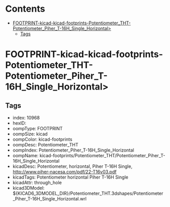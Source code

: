 



Contents
========

* [FOOTPRINT-kicad-kicad-footprints-Potentiometer_THT-Potentiometer_Piher_T-16H_Single_Horizontal>](#footprint-kicad-kicad-footprints-potentiometer_tht-potentiometer_piher_t-16h_single_horizontal)
	* [Tags](#tags)

# FOOTPRINT-kicad-kicad-footprints-Potentiometer_THT-Potentiometer_Piher_T-16H_Single_Horizontal>

## Tags

- index: 10968
- hexID: 
- oompType: FOOTPRINT
- oompSize: kicad
- oompColor: kicad-footprints
- oompDesc: Potentiometer_THT
- oompIndex: Potentiometer_Piher_T-16H_Single_Horizontal
- oompName: kicad-footprints/Potentiometer_THT/Potentiometer_Piher_T-16H_Single_Horizontal
- kicadDesc: Potentiometer, horizontal, Piher T-16H Single, http://www.piher-nacesa.com/pdf/22-T16v03.pdf
- kicadTags: Potentiometer horizontal Piher T-16H Single
- kicadAttr: through_hole
- kicad3DModel: ${KICAD6_3DMODEL_DIR}/Potentiometer_THT.3dshapes/Potentiometer_Piher_T-16H_Single_Horizontal.wrl
